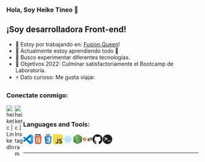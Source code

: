 ### Hola, Soy Heike Tineo 👋

## ¡Soy desarrolladora Front-end!

- 🔭 Estoy por trabajando en: [Fusion Queen][course]!
- 🌱 Actualmente estoy aprendiendo todo 🤣
- 👯 Busco experimentar diferentes tecnologías.
- 🥅 Objetivos 2022: Culminar satisfactoriamente el Bootcamp de Laboratoria.
- ⚡ Dato curioso: Me gusta viajar.

### Conectate conmigo:

[<img align="left" alt="heiketc | LinkedIn" width="22px" src="https://cdn.jsdelivr.net/npm/simple-icons@v3/icons/linkedin.svg" />][linkedin]
[<img align="left" alt="heiketc | Instagram" width="22px" src="https://cdn.jsdelivr.net/npm/simple-icons@v3/icons/instagram.svg" />][instagram]

<br />

### Languages and Tools:

[<img align="left" alt="Visual Studio Code" width="26px" src="https://raw.githubusercontent.com/github/explore/80688e429a7d4ef2fca1e82350fe8e3517d3494d/topics/visual-studio-code/visual-studio-code.png" />][webdevplaylist]
[<img align="left" alt="HTML5" width="26px" src="https://raw.githubusercontent.com/github/explore/80688e429a7d4ef2fca1e82350fe8e3517d3494d/topics/html/html.png" />][webdevplaylist]
[<img align="left" alt="CSS3" width="26px" src="https://raw.githubusercontent.com/github/explore/80688e429a7d4ef2fca1e82350fe8e3517d3494d/topics/css/css.png" />][cssplaylist]
[<img align="left" alt="JavaScript" width="26px" src="https://raw.githubusercontent.com/github/explore/80688e429a7d4ef2fca1e82350fe8e3517d3494d/topics/javascript/javascript.png" />][jsplaylist]
[<img align="left" alt="React" width="26px" src="https://raw.githubusercontent.com/github/explore/80688e429a7d4ef2fca1e82350fe8e3517d3494d/topics/react/react.png" />][reactplaylist]
[<img align="left" alt="Node.js" width="26px" src="https://raw.githubusercontent.com/github/explore/80688e429a7d4ef2fca1e82350fe8e3517d3494d/topics/nodejs/nodejs.png" />][webdevplaylist]
[<img align="left" alt="Git" width="26px" src="https://raw.githubusercontent.com/github/explore/80688e429a7d4ef2fca1e82350fe8e3517d3494d/topics/git/git.png" />][webdevplaylist]
[<img align="left" alt="GitHub" width="26px" src="https://raw.githubusercontent.com/github/explore/78df643247d429f6cc873026c0622819ad797942/topics/github/github.png" />][webdevplaylist]
[<img align="left" alt="Terminal" width="26px" src="https://raw.githubusercontent.com/github/explore/80688e429a7d4ef2fca1e82350fe8e3517d3494d/topics/terminal/terminal.png" />][webdevplaylist]

<br />
<br />


---


[course]: https://github.com/Htineo/SCL020-burger-queen
[instagram]: https://www.instagram.com/HeikeTineo/
[linkedin]: https://www.linkedin.com/in/heiketineo/
[webdevplaylist]: https://www.linkedin.com/in/heiketineo/
[jsplaylist]: https://www.linkedin.com/in/heiketineo/
[cssplaylist]: https://www.linkedin.com/in/heiketineo/
[reactplaylist]: https://www.linkedin.com/in/heiketineo/

